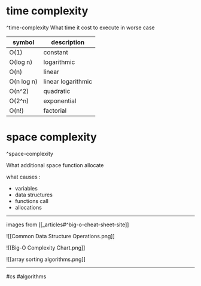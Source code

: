 


# time complexity 
^time-complexity
What time it cost to execute in worse case 


symbol | description
---|---
O(1)| constant
O(log n)| logarithmic
O(n)| linear
O(n log n) | linear logarithmic
O(n^2)| quadratic
O(2^n) | exponential 
O(n!)| factorial


# space complexity
^space-complexity

What additional space function allocate 

what causes :
- variables 
- data structures 
- functions call 
- allocations 


--- 

images from [[_articles#^big-o-cheat-sheet-site]]

![[Common Data Structure Operations.png]]


![[Big-O Complexity Chart.png]]


![[array sorting algorithms.png]]

--- 


#cs #algorithms 
